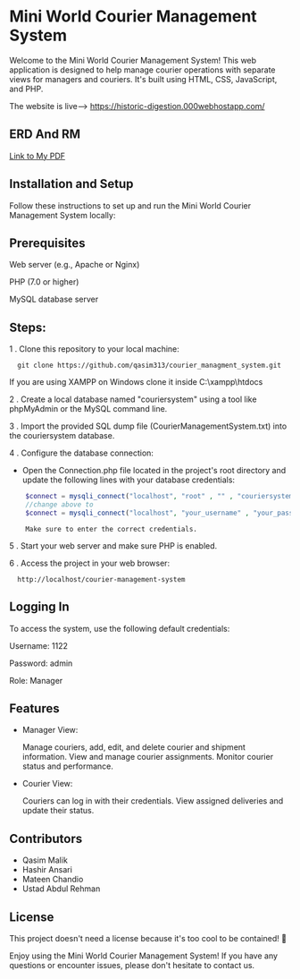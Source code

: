 
# Mini World Courier Management System
Welcome to the Mini World Courier Management System! This web application is designed to help manage courier operations with separate views for managers and couriers. It's built using HTML, CSS, JavaScript, and PHP.

The website is live--> https://historic-digestion.000webhostapp.com/

## ERD And RM
[Link to My PDF](https://github.com/qasim313/courier_managment_system/blob/main/assets/Erd%20and%20Rm%20Courier%20managment%20system.pdf)


## Installation and Setup

Follow these instructions to set up and run the Mini World Courier Management System locally:



## Prerequisites
Web server (e.g., Apache or Nginx)

PHP (7.0 or higher)

MySQL database server

## Steps:
1 .  Clone this repository to your local machine:

```command
  git clone https://github.com/qasim313/courier_managment_system.git

```
If you are using XAMPP on Windows clone it inside C:\xampp\htdocs


2 .  Create a local database named "couriersystem" using a tool like phpMyAdmin or the MySQL command line.


3 .  Import the provided SQL dump file (CourierManagementSystem.txt) into the couriersystem database.


4 .  Configure the database connection:

- Open the Connection.php file located in the project's root directory and update the following lines with your database credentials:
```php
    $connect = mysqli_connect("localhost", "root" , "" , "couriersystem");
    //change above to 
    $connect = mysqli_connect("localhost", "your_username" , "your_password" , "couriersystem");
```
        Make sure to enter the correct credentials.


5 .  Start your web server and make sure PHP is enabled.


6 .  Access the project in your web browser:

```command
  http://localhost/courier-management-system

```
## Logging In
To access the system, use the following default credentials:

Username: 1122

Password: admin

Role: Manager

## Features
- Manager View:

    Manage couriers, add, edit, and delete courier and shipment information.
    View and manage courier assignments.
    Monitor courier status and performance.

- Courier View:

    Couriers can log in with their credentials.
    View assigned deliveries and update their status.
    
## Contributors
- Qasim Malik
- Hashir Ansari
- Mateen Chandio
- Ustad Abdul Rehman 


## License
This project doesn't need a license because it's too cool to be contained! 🚀

Enjoy using the Mini World Courier Management System! If you have any questions or encounter issues, please don't hesitate to contact us.





